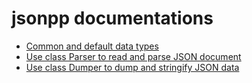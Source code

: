 [//]: # (Auto generated file, don't modify this file.)

# jsonpp documentations

- [Common and default data types](common_types.md)
- [Use class Parser to read and parse JSON document](parser.md)
- [Use class Dumper to dump and stringify JSON data](dumper.md)


